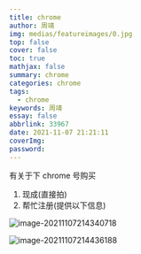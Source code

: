 ```yaml
---
title: chrome
author: 周靖
img: medias/featureimages/0.jpg
top: false
cover: false
toc: true
mathjax: false
summary: chrome
categories: chrome
tags:
  - chrome
keywords: 周靖
essay: false
abbrlink: 33967
date: 2021-11-07 21:21:11
coverImg:
password:
---
```


有关于下 chrome 号购买

1. 现成(直接拍)
2. 帮忙注册(提供以下信息)

![image-20211107214340718](http://qiniuyun.code520.com.cn/images20211107214340.png)

![image-20211107214436188](http://qiniuyun.code520.com.cn/images20211107214436.png)
